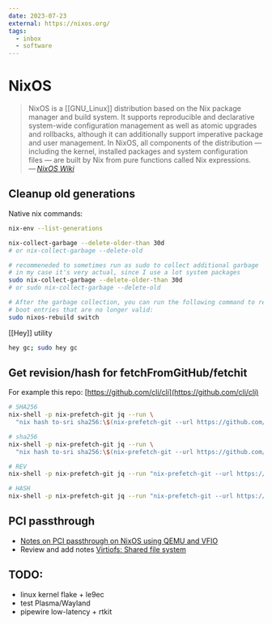 ```yaml
---
date: 2023-07-23
external: https://nixos.org/
tags:
  - inbox
  - software
---
```


# NixOS

> NixOS is a [[GNU_Linux]] distribution based on the Nix package manager and
> build system. It supports reproducible and declarative system-wide
> configuration management as well as atomic upgrades and rollbacks, although it
> can additionally support imperative package and user management. In NixOS, all
> components of the distribution — including the kernel, installed packages and
> system configuration files — are built by Nix from pure functions called Nix
> expressions.\
> — <cite>[NixOS Wiki](https://nixos.wiki/wiki/Overview_of_the_NixOS_Linux_distribution)</cite>

## Cleanup old generations

Native nix commands:

```sh
nix-env --list-generations

nix-collect-garbage --delete-older-than 30d
# or nix-collect-garbage --delete-old

# recommeneded to sometimes run as sudo to collect additional garbage
# in my case it's very actual, since I use a lot system packages
sudo nix-collect-garbage --delete-older-than 30d
# or sudo nix-collect-garbage --delete-old

# After the garbage collection, you can run the following command to remove
# boot entries that are no longer valid:
sudo nixos-rebuild switch
```

[[Hey]] utility

```sh
hey gc; sudo hey gc
```

## Get revision/hash for fetchFromGitHub/fetchit

For example this repo: [https://github.com/cli/cli](https://github.com/cli/cli)

```sh
# SHA256
nix-shell -p nix-prefetch-git jq --run \
  "nix hash to-sri sha256:\$(nix-prefetch-git --url https://github.com/cli/cli --quiet --rev v2.20.2 | jq -r '.sha256')"

# sha256
nix-shell -p nix-prefetch-git jq --run \
  "nix hash to-sri sha256:\$(nix-prefetch-git --url https://github.com/Inom-Turdikulov/dwm-flexipatch --quiet | jq -r '.sha256')"

# REV
nix-shell -p nix-prefetch-git jq --run "nix-prefetch-git --url https://github.com/cli/cli --quiet --rev v2.20.2 | jq -r '.rev'"

# HASH
nix-shell -p nix-prefetch-git jq --run "nix-prefetch-git --url https://github.com/Inom-Turdikulov/dwm-flexipatch --quiet | jq -r '.hash'"
```

## PCI passthrough

- [Notes on PCI passthrough on NixOS using QEMU and VFIO](https://alexbakker.me/post/nixos-pci-passthrough-qemu-vfio.html)
- Review and add notes [Virtiofs: Shared file system](https://github.com/virtio-win/kvm-guest-drivers-windows/wiki/Virtiofs:-Shared-file-system)

## TODO:
 - linux kernel flake + le9ec
 - test Plasma/Wayland
 - pipewire low-latency + rtkit

